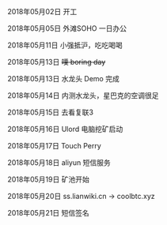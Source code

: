 2018年05月02日
开工

2018年05月05日
外滩SOHO 一日办公

2018年05月11日
小强抵沪，吃吃喝喝

2018年05月13日
~~噗 boring day~~

2018年05月13日
水龙头 Demo 完成

2018年05月14日
内测水龙头，星巴克的空调很足

2018年05月15日
去看复联3

2018年05月16日
Ulord 电脑挖矿启动

2018年05月17日
Touch Perry

2018年05月18日
aliyun 短信服务

2018年05月19日
矿池开始

2018年05月20日
ss.lianwiki.cn -> coolbtc.xyz

2018年05月21日
短信签名